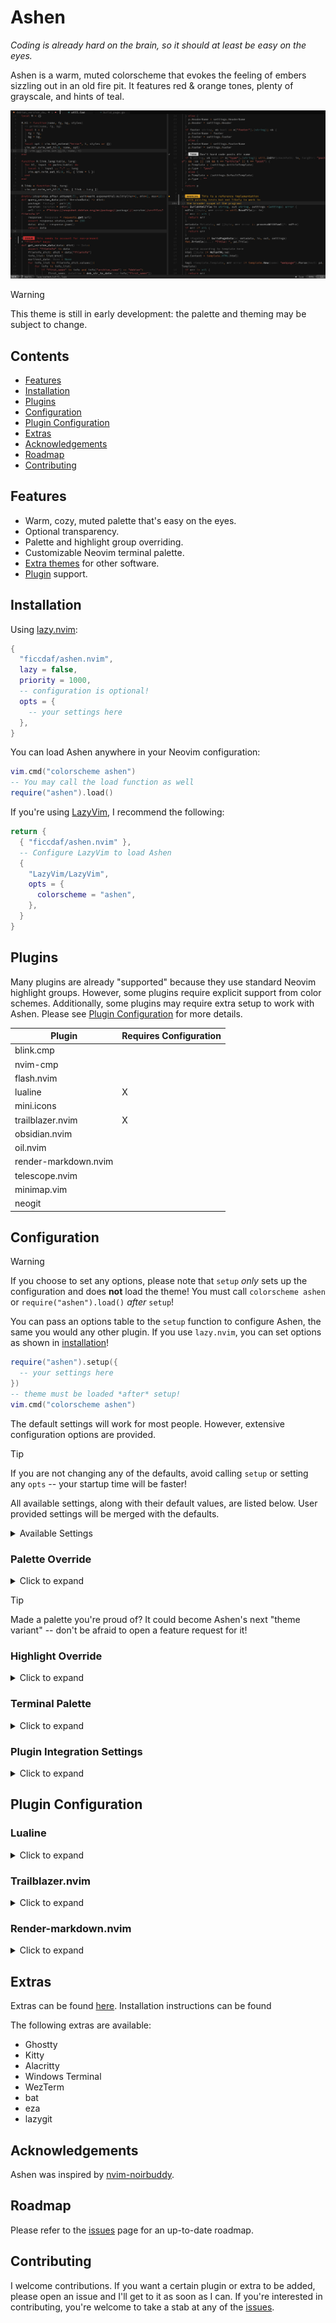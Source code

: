 # Ashen

_Coding is already hard on the brain, so it should at least be easy on the
eyes._

Ashen is a warm, muted colorscheme that evokes the feeling of embers sizzling
out in an old fire pit. It features red & orange tones, plenty of grayscale, and
hints of teal.

![Lua, Python, and Go code in the Ashen theme.](assets/preview.png "Lua, Python, and Go code in the Ashen theme.")

<!-- prettier-ignore-start -->
> [!WARNING]
> This theme is still in early development: the palette and theming
> may be subject to change.
<!-- prettier-ignore-end -->

## Contents

<!--toc:start-->

- [Features](#features)
- [Installation](#installation)
- [Plugins](#plugins)
- [Configuration](#configuration)
- [Plugin Configuration](#plugin-configuration)
- [Extras](#extras)
- [Acknowledgements](#acknowledgements)
- [Roadmap](#roadmap)
- [Contributing](#contributing)
<!--toc:end-->

## Features

- Warm, cozy, muted palette that's easy on the eyes.
- Optional transparency.
- Palette and highlight group overriding.
- Customizable Neovim terminal palette.
- [Extra themes](#extras) for other software.
- [Plugin](#plugins) support.

## Installation

Using [lazy.nvim](https://lazy.folke.io/):

```lua
{
  "ficcdaf/ashen.nvim",
  lazy = false,
  priority = 1000,
  -- configuration is optional!
  opts = {
    -- your settings here
  },
}
```

You can load Ashen anywhere in your Neovim configuration:

```lua
vim.cmd("colorscheme ashen")
-- You may call the load function as well
require("ashen").load()
```

If you're using [LazyVim](https://www.lazyvim.org/), I recommend the following:

```lua
return {
  { "ficcdaf/ashen.nvim" },
  -- Configure LazyVim to load Ashen
  {
    "LazyVim/LazyVim",
    opts = {
      colorscheme = "ashen",
    },
  }
}
```

## Plugins

Many plugins are already "supported" because they use standard Neovim highlight
groups. However, some plugins require explicit support from color schemes.
Additionally, some plugins may require extra setup to work with Ashen. Please
see [Plugin Configuration](#plugin-configuration) for more details.

| Plugin               | Requires Configuration |
| -------------------- | ---------------------- |
| blink.cmp            |                        |
| nvim-cmp             |                        |
| flash.nvim           |                        |
| lualine              | X                      |
| mini.icons           |                        |
| trailblazer.nvim     | X                      |
| obsidian.nvim        |                        |
| oil.nvim             |                        |
| render-markdown.nvim |                        |
| telescope.nvim       |                        |
| minimap.vim          |                        |
| neogit               |                        |

## Configuration

<!-- prettier-ignore-start -->
> [!WARNING]
> If you choose to set any options, please note that `setup` _only_
> sets up the configuration and does **not** load the theme! You must call
> `colorscheme ashen` or `require("ashen").load()` _after_ `setup`!
<!-- prettier-ignore-end -->

You can pass an options table to the `setup` function to configure Ashen, the
same you would any other plugin. If you use `lazy.nvim`, you can set options as
shown in [installation](#installation)!

```Lua
require("ashen").setup({
  -- your settings here
})
-- theme must be loaded *after* setup!
vim.cmd("colorscheme ashen")
```

The default settings will work for most people. However, extensive configuration
options are provided.

<!-- prettier-ignore-start -->
> [!TIP]
> If you are not changing any of the defaults, avoid calling `setup` or
> setting any `opts` -- your startup time will be faster!
<!-- prettier-ignore-end -->

All available settings, along with their default values, are listed below. User
provided settings will be merged with the defaults.

<details>
  <summary>Available Settings</summary>

```Lua
-- default settings
{
  --- override palette colors
  ---@type Palette
  ---@field [ColorName] HexCode
  colors = {},
  -- override highlight groups
  hl = {
    ---Overwrite; omitted fields are cleared
    ---@type HighlightMap
    force_override = {},
    ---Merge fields with defaults
    ---@type HighlightMap
    merge_override = {},
  },
  -- use transparent background
  -- (requires terminal support)
  transparent = false,
  -- force clear other highlights
  -- even if no other theme is set
  force_hi_clear = false,
  -- set built-in terminal colors
  terminal = {
    -- if disabled, Neovim terminal will
    -- use your terminal emulator's theme
    enabled = true,
    ---override terminal palette
    ---@type AnsiMap
    colors = {},
  },
  -- configure plugin integrations
  plugins = {
    -- automatically load plugin integrations
    autoload = true,
    ---if autoload: plugins to SKIP
    ---if not autoload: plugins to LOAD
    ---@type string[]
    override = {},
  },
}
```

</details>

### Palette Override

<details>
<summary>Click to expand</summary>

You can override any color in Ashen's palette, or set new colors entirely. The
`colors` setting accepts a table of `ColorName = HexCode` pairs, where they are
both strings, with `ColorName` corresponding to an Ashen color, and `HexCode`
being a `#` prefixed hexadecimal color code. For an list of available color
names, please see [colors.lua](./lua/ashen/colors.lua).

Please see the following example:

```Lua
{
  colors = {
    background = "#000000",
    red_ember = "#933737"
  },
}
```

</details>

<!-- prettier-ignore-start -->
> [!TIP]
> Made a palette you're proud of? It could become Ashen's next "theme
> variant" -- don't be afraid to open a feature request for it!
<!-- prettier-ignore-end -->

### Highlight Override

<details>
<summary>Click to expand</summary>

You can find a detailed explanation of the HighlightMap type below.

<details>
<summary>Explanation of HighlightMap type</summary>

```Lua
---@alias HighlightSpec [FgHexCode?, BgHexCode?, Style?]
-- The colors *must* be in this ^^^ order. If you want
-- to set a background but no foreground, you MUST pass
-- nil for the FgHexCode!
-- example:
{ "#FFFFFF" } -- set only foreground
{ "#FFFFFF", "#000000" } -- set foreground and background
{ nil, "#000000" } -- set only background

-- Please see `:h nvim_set_hl()` -> {val}
-- for the possible style table options.
---@alias Style table<string, boolean|string|integer>
-- example:
{ bold = true, underline = true }

-- You may pass a style table as the LAST element
-- of a HighlightSpec.
{ "#FFFFFF", "#000000", { bold = true, underline = true } }
-- The style table can be the only element, too.
{ { bold = true, underline = true } }


---@alias HighlightMap table<HighlightName, HighlightSpec>
-- Example of a HighlightMap:
{
  Normal = { "#FFFFFF", "#000000", { bold = true, underline = true } },
  ["@function.macro"] = { "#B14242" },
}
```

</details>

Users can override Ashen's highlight group definitions, or set new ones
entirely. There are two options under the `hl` setting: `force_override` and
`merge_override`.

The former will _completely_ overwrite the given highlight group; existing
properties are **not** preserved. An empty table `{}` means Ashen will _clear_
that highlight group.

The latter will _merge_ properties: it will override _only_ the properties you
specify, and keep non-conflicting Ashen defaults.

```Lua
-- full example
hl = {
  -- overwrite every field
  ---@type HighlightMap
  force_override = {
    Normal = { "#FFFFFF", "#000000", { bold = true, underline = true } },
  },
  -- keep untouched fields
  ---@type HighlightMap
  merge_override = {
    ["@function.macro"] = { "#B14242" },
  },
},
```

</details>

### Terminal Palette

<details>
<summary>Click to expand</summary>

The following explanation of the terminal palette applies to both the Neovim
terminal and some [extra](#extras) themes.

<details>
<summary>Explanation of terminal palette</summary>

The palette for the built-in Neovim terminal follows the standard 16-color Xterm
palette. `ashen.nvim` sets these to the same colors as in the terminal theme
[extras](#extras).

Note that, by default, many palette colors do not match their expected "names"
-- for example, `green` is set to a shade of orange. This is to stay consistent
with Ashen's visual identity; while Ashen does _have_ a green color in its
Neovim palette, setting it in the terminal theme results in an overuse of the
color; which appears jarring in contrast with how Ashen looks in Neovim.

Furthermore, note that the `bright` colors (except `bright black`) are set to
the _same_ color codes as their "regular" counterparts. This is for consistency
with Ashen's minimal Neovim palette -- as a design goal, the terminal themes
should not appear jarring next to the standard Neovim theme.

The default terminal palette is carefully selected to maintain the visual feel
while retaining important semantic meanings, such as `red` and `yellow` for
errors and warnings in compiler output.

A mapping of index to Xterm color names is provided below.

| Index | Color          |
| ----- | -------------- |
| 0     | black          |
| 1     | red            |
| 2     | green          |
| 3     | yellow         |
| 4     | blue           |
| 5     | magenta        |
| 6     | cyan           |
| 7     | white          |
| 8     | bright black   |
| 9     | bright red     |
| 10    | bright green   |
| 11    | bright yellow  |
| 12    | bright blue    |
| 13    | bright magenta |
| 14    | bright cyan    |
| 15    | bright white   |

</details>

The `terminal.colors` field of the `opts` table should be a mapping of Xterm
indexes to hexadecimal color codes. Please note that the indexes are a C-style
zero indexed array and _not_ a Lua array - the count starts from `0`, not `1`!

```Lua
---@alias AnsiMap table<integer, HexCode> -- where integer ∈ [0, 15]
```

Please see the following example:

```Lua
terminal = {
  colors = {
    -- override black
    [0] = "#000000",
    -- override bright green
    [11] = "#AADB1E",
  },
}
```

</details>

### Plugin Integration Settings

<details>
<summary>Click to expand</summary>

Plugin integration settings can be set under the `opts.plugins` table:

```Lua
{
  plugins = {
    autoload = true,
    ---@type string[]
    override = {},
  },
}
```

#### Autoload

By default, plugin integrations are automatically loaded. To disable this
behaviour, you can set `plugins.autoload` to `false`.

<details>
<summary>Exceptions</summary>
  
  - `trailblazer` needs to be loaded manually even if `plugins.autoload == true`.

</details>

#### Manual Loading

You can manually load any plugin integration on-demand in your Neovim config by
using the `load_plugin` function. The same naming rules apply as for
`plugins.override`, please see below for more details.

```Lua
-- example
require("ashen.plugins").load_plugin("flash")
```

#### Override

You can provide a list of plugin names as an "override". The names must match
the filenames in [lua/ashen/plugins](./lua/ashen/plugins/), with the `.lua`
extension removed, and exclude `init.lua`.

For example:

```Lua
{
  -- flash.nvim
  "flash",
  -- mini.icons
  "mini-icons",
}
```

Overriding behaves differently depending on whether autoloading is enabled. If
`plugins.autoload` is set, the overridden plugins will **not** be loaded
automatically. If autoloading is disabled, the overridden plugins **will** be
loaded automatically.

</details>

## Plugin Configuration

### Lualine

<details>
<summary>Click to expand</summary>

Ashen comes with a preconfigured Lualine theme that includes a word counter for
Markdown, Text, and Latex files. Optionally,
[noice.nvim](https://github.com/folke/noice.nvim) is used to indicate Macro
recording status, and [pomo.nvim](https://github.com/epwalsh/pomo.nvim) is
supported. The following is an example of how to configure Lualine to use Ashen:

```lua
return {
  "nvim-lualine/lualine.nvim",
  -- ensure Ashen is loaded first
  dependencies = {
    "ficcdaf/ashen.nvim",
  },
  opts = function()
    local ashen = require("ashen.plugins.lualine").lualine_opts
    -- you can set any other options
    -- expected by lualine, since this
    -- table will be passed directly to `setup`
    ashen.extensions = { "lazy", "fzf" }
    return ashen
  end,
}
```

> I am working on improving the word counter and releasing it as a separate
> plugin. When that happens, Ashen will be updated to support it out of the box.

</details>

### Trailblazer.nvim

<details>
<summary>Click to expand</summary>

Trailblazer tends to overwrite the highlight groups set by Ashen. Therefore, you
may need to invoke Ashen's Trailblazer setup immediately _after_ loading
Trailblazer. Please see the following example:

```lua
return {
  "LeonHeidelbach/trailblazer.nvim",
  event = "UIEnter",
  -- ensure Ashen is loaded first
  dependencies = {
    "ficcdaf/ashen.nvim",
  },
  config = function()
    require("trailblazer").setup({
      -- your Trailblazer setup here
    })
    -- This ensures Ashen's HL groups are set up
    -- AFTER Trailblazer sets its own.
    require("ashen.plugins").load_plugin("flash")
  end,
}
```

</details>

### Render-markdown.nvim

<details>
<summary>Click to expand</summary>

Ashen will support `render-markdown` OOTB with no additional configuration. You
may optionally consider including the following icons in your setup. Note they
may not render properly in all browsers.

```lua
-- as part of render-markdown.nvim setup
opts = {
  bullet = {
    -- cleaner bullet points
    icons = { "•", "∙" },
  },
  heading = {
    -- Icons that say H1, H2, etc.
    icons = { "󰉫 ", "󰉬 ", "󰉭 ", "󰉮 ", "󰉯 ", "󰉰 " },
  },

}
```

</details>

## Extras

Extras can be found [here](./extras/). Installation instructions can be found

The following extras are available:

- Ghostty
- Kitty
- Alacritty
- Windows Terminal
- WezTerm
- bat
- eza
- lazygit

## Acknowledgements

Ashen was inspired by
[nvim-noirbuddy](https://github.com/jesseleite/nvim-noirbuddy).

## Roadmap

Please refer to the [issues](https://github.com/ficcdaf/ashen.nvim/issues) page
for an up-to-date roadmap.

## Contributing

I welcome contributions. If you want a certain plugin or extra to be added,
please open an issue and I'll get to it as soon as I can. If you're interested
in contributing, you're welcome to take a stab at any of the
[issues](https://github.com/ficcdaf/ashen.nvim/issues).
